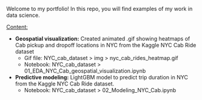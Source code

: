 Welcome to my portfolio! In this repo, you will find examples of my work in data science.<br>

<u>Content:</u>
- <b>Geospatial visualization:</b> Created animated .gif showing heatmaps of Cab pickup and dropoff locations in NYC from the Kaggle NYC Cab Ride dataset 
  - Gif file: NYC_cab_dataset > img > nyc_cab_rides_heatmap.gif
  - Notebook: NYC_cab_dataset > 01_EDA_NYC_Cab_geospatial_visualization.ipynb
- <b>Predictive modeling:</b> LightGBM model to predict trip duration in NYC from the Kaggle NYC Cab Ride dataset.
  - Notebook: NYC_cab_dataset > 02_Modeling_NYC_Cab.ipynb
